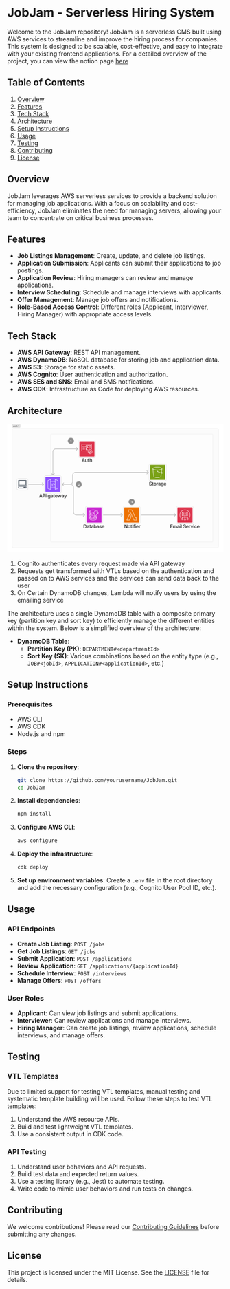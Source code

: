 # JobJam - Serverless Hiring System

Welcome to the JobJam repository! JobJam is a serverless CMS built using AWS
services to streamline and improve the hiring process for companies. This system
is designed to be scalable, cost-effective, and easy to integrate with your
existing frontend applications. For a detailed overview of the project, you can
view the notion page
[here](https://neighborly-airport-3a6.notion.site/Serverless-CMS-JamJob-v2-e6b87b25c4d84af8bd60b41e642be629?pvs=4)

## Table of Contents

1. [Overview](#overview)
2. [Features](#features)
3. [Tech Stack](#tech-stack)
4. [Architecture](#architecture)
5. [Setup Instructions](#setup-instructions)
6. [Usage](#usage)
7. [Testing](#testing)
8. [Contributing](#contributing)
9. [License](#license)

## Overview

JobJam leverages AWS serverless services to provide a backend solution for
managing job applications. With a focus on scalability and cost-efficiency,
JobJam eliminates the need for managing servers, allowing your team to
concentrate on critical business processes.

## Features

- **Job Listings Management**: Create, update, and delete job listings.
- **Application Submission**: Applicants can submit their applications to job
  postings.
- **Application Review**: Hiring managers can review and manage applications.
- **Interview Scheduling**: Schedule and manage interviews with applicants.
- **Offer Management**: Manage job offers and notifications.
- **Role-Based Access Control**: Different roles (Applicant, Interviewer, Hiring
  Manager) with appropriate access levels.

## Tech Stack

- **AWS API Gateway**: REST API management.
- **AWS DynamoDB**: NoSQL database for storing job and application data.
- **AWS S3**: Storage for static assets.
- **AWS Cognito**: User authentication and authorization.
- **AWS SES and SNS**: Email and SMS notifications.
- **AWS CDK**: Infrastructure as Code for deploying AWS resources.

## Architecture

<!-- image -->

![Architecture Diagram](img/Untitled.png)

<!-- explanation -->

1. Cognito authenticates every request made via API gateway
2. Requests get transformed with VTLs based on the authentication and passed on
   to AWS services and the services can send data back to the user
3. On Certain DynamoDB changes, Lambda will notify users by using the emailing
   service

The architecture uses a single DynamoDB table with a composite primary key
(partition key and sort key) to efficiently manage the different entities within
the system. Below is a simplified overview of the architecture:

- **DynamoDB Table**:
  - **Partition Key (PK)**: `DEPARTMENT#<departmentId>`
  - **Sort Key (SK)**: Various combinations based on the entity type (e.g.,
    `JOB#<jobId>`, `APPLICATION#<applicationId>`, etc.)

## Setup Instructions

### Prerequisites

- AWS CLI
- AWS CDK
- Node.js and npm

### Steps

1. **Clone the repository**:

   ```bash
   git clone https://github.com/yourusername/JobJam.git
   cd JobJam
   ```

2. **Install dependencies**:

   ```bash
   npm install
   ```

3. **Configure AWS CLI**:

   ```bash
   aws configure
   ```

4. **Deploy the infrastructure**:

   ```bash
   cdk deploy
   ```

5. **Set up environment variables**: Create a `.env` file in the root directory
   and add the necessary configuration (e.g., Cognito User Pool ID, etc.).

## Usage

### API Endpoints

- **Create Job Listing**: `POST /jobs`
- **Get Job Listings**: `GET /jobs`
- **Submit Application**: `POST /applications`
- **Review Application**: `GET /applications/{applicationId}`
- **Schedule Interview**: `POST /interviews`
- **Manage Offers**: `POST /offers`

### User Roles

- **Applicant**: Can view job listings and submit applications.
- **Interviewer**: Can review applications and manage interviews.
- **Hiring Manager**: Can create job listings, review applications, schedule
  interviews, and manage offers.

## Testing

### VTL Templates

Due to limited support for testing VTL templates, manual testing and systematic
template building will be used. Follow these steps to test VTL templates:

1. Understand the AWS resource APIs.
2. Build and test lightweight VTL templates.
3. Use a consistent output in CDK code.

### API Testing

1. Understand user behaviors and API requests.
2. Build test data and expected return values.
3. Use a testing library (e.g., Jest) to automate testing.
4. Write code to mimic user behaviors and run tests on changes.

## Contributing

We welcome contributions! Please read our
[Contributing Guidelines](CONTRIBUTING.md) before submitting any changes.

## License

This project is licensed under the MIT License. See the [LICENSE](LICENSE) file
for details.
